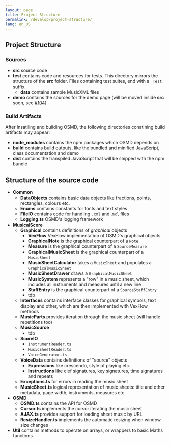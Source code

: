 ```yaml
---
layout: page
title: Project Structure
permalink: /develop/project-structure/
lang: en_US
---
```


## Project Structure
### Sources
* **src** source code
* **test** contains code and resources for tests. This directory mirrors the structure of the **src** folder. Files containing test suites, end with a `_Test` suffix.
    * **data** contains sample MusicXML files
* **demo** contains the sources for the demo page (will be moved inside **src** soon, see [#104](https://github.com/opensheetmusicdisplay/opensheetmusicdisplay/issues/104))

### Build Artifacts
After insatlling and building OSMD, the following directories conatining build artifacts may appear:
* **node_modules** contains the npm packages which OSMD depends on
* **build** contains build outputs, like the bundled and minified JavaScript, class documentation and demo
* **dist** contains the transpiled JavaScript that will be shipped with the npm bundle

## Structure of the source code
* **Common**
    * **DataObjects** contains basic data objects like fractions, points, rectangles, colours etc.
    * **Enums** contains constants for fonts and text styles
    * **FileIO** contains code for handling `.xml` and .`mxl` files
    * **Logging.ts** OSMD's logging framework
* **MusicalScore**
    * **Graphical** contains definitions of *graphical* objects
      * **VexFlow** VexFlow implementation of OSMD's graphical objects
      * **GraphicalNote** is the graphical counterpart of a `Note`
      * **Measure** is the graphical counterpart of a `SourceMeasure`
      * **GraphicalMusicSheet** is the graphical counterpart of a `MusicSheet`
      * **MusicSheetCalculator** takes a `MusicSheet` and populates a `GraphicalMusicSheet`
      * **MusicSheetDrawer** draws a `GraphicalMusicSheet`
      * **MusicSystem** represents a "row" in a music sheet, which includes all instruments and measures until a new line
      * **StaffEntry** is the graphical counterpart of a `SourceStaffEntry`
      * tdb
    * **Interfaces** contains interface classes for graphical symbols, text display and other, which are then implemented with VexFlow methods
    * **MusicParts** provides iteration through the music sheet (will handle repetitions too)
    * **MusicSource**
      * tdb
    * **ScoreIO**
      * `InstrumentReader.ts`
      * `MusicSheetReader.ts`
      * `VoiceGenerator.ts`
    * **VoiceData** contains definitions of "source" objects
      * **Expressions** like crescendo, style of playing etc.
      * **Instructions** like clef signatures, key signatures, time signatures and repeats
    * **Exceptions.ts** for errors in reading the music sheet
    * **MusicSheet.ts** logical representation of music sheets: title and other metadata, page width, instruments, measures etc.
* **OSMD**
    * **OSMD.ts** contains the API for OSMD
    * **Cursor.ts** implements the cursor iterating the music sheet
    * **AJAX.ts** provides support for loading sheet music by URL
    * **ResizeHandler.ts** implements the automatic resizing when window size changes
* **Util** contains methods to operate on arrays, or wrappers to basic Maths functions
